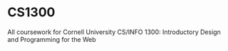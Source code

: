 # CS1300

All coursework for Cornell University CS/INFO 1300: Introductory Design and Programming for the Web
